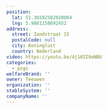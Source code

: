 ```yaml
---
position:
  lat: 51.36592582020004
  lng: 5.9881158692452
address:
  street: Zandstraat 15
  postalCode: null
  city: Koninglust
  country: Nederland
video: https://youtu.be/4j10IZ9oNBU
categories:
  - pigs
welfareBrand: ''
owner: Teeuwen
organization: ''
stableSystem: ''
companyName: ''
---
```


